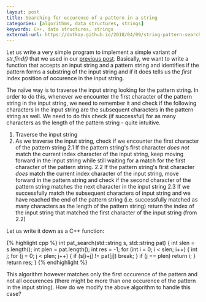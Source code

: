 ```yaml
---
layout: post
title: Searching for occurence of a pattern in a string
categories: [algorithms, data structures, strings]
keywords: C++, data structures, strings
external-url: https://dotkay.github.io/2018/04/09/string-pattern-search
---
```


Let us write a very simple program to implement a simple variant of _str.find()_ that we used in our [previous post](https://dotkay.github.io/2018/04/04/string-rotation-by-n-check). Basically, we want to write a function that accepts an input string and a pattern string and identifies if the pattern forms a substring of the input string and if it does tells us the _first_ index position of occurence in the input string.

The naïve way is to traverse the input string looking for the pattern string. In order to do this, whenever we encounter the first character of the pattern string in the input string, we need to remember it and check if the following characters in the input string are the subsequent characters in the pattern string as well. We need to do this check (if successful) for as many characters as the length of the pattern string - quite intuitive. 

1. Traverse the input string
2. As we traverse the input string, check if we encounter the first character of the pattern string
  2.1  If the pattern string's first character _does not_ match the current index character of the input string, keep moving forward in the input string while still waiting for a match for the first character of the pattern string.
  2.2 If the pattern string's first character _does_ match the current index character of the input string, move forward in the pattern string and check if the second character of the pattern string matches the next character in the input string
  2.3 If we successfully match the subsequent characters of input string and we have reached the end of the pattern string (i.e. successfully matched as many characters as the length of the pattern string) return the index of the input string that matched the first character of the input string (from 2.2)

Let us write it down as a C++ function:

{% highlight cpp %}
int pat_search(std::string s, std::string pat)
{
  int slen = s.length();
  int plen = pat.length();
  int res = -1;
  for (int i = 0; i < slen; i++)
  {
    int j;
    for (j = 0; j < plen; j++)
    {
      if (s[i+j] != pat[j])
        break;
    }
    if (j == plen)
      return i;
  }
  return res;
}
{% endhighlight %}

This algorithm however matches only the first occurence of the pattern and not all occurences (there might be more than one occurence of the pattern in the input string). How do we modify the above algorithm to handle this case?



